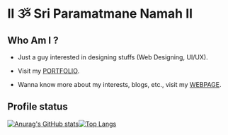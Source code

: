 # II ૐ Sri Paramatmane Namah II

## Who Am I ?

*  Just a guy interested in designing stuffs (Web Designing, UI/UX).

*  Visit my [PORTFOLIO](https://s01k.github.io).

*  Wanna know more about my interests, blogs, etc., visit my [WEBPAGE](https://souviksantra.netlify.app).


## Profile status

[![Anurag's GitHub stats](https://github-readme-stats.vercel.app/api?username=s01k&theme=flag-india&show_icons=true&hide_border=true)](https://github.com/anuraghazra/github-readme-stats)[![Top Langs](https://github-readme-stats.vercel.app/api/top-langs/?username=s01k&layout=compact&hide_border=true)](https://github.com/anuraghazra/github-readme-stats)

